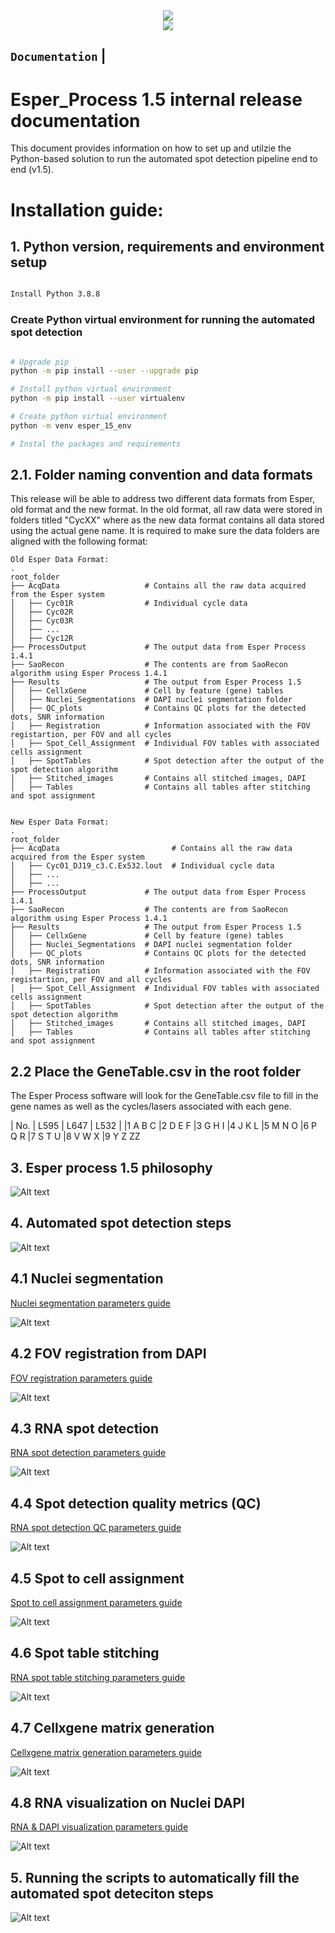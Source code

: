 
<div align="center">
  <img src="https://rebusbio.com/wp-content/uploads/2022/04/cropped-logo-top-Rebus-Bio.png">
</div>

<div align="center">
  <img src="https://rebusbio.com/wp-content/uploads/2022/05/hero-apps-elucidate.jpg">
</div>

**`Documentation`** |
------------------- 

# Esper_Process 1.5 internal release documentation 

This document provides information on how to set up and utilzie the Python-based solution to run the automated spot detection pipeline end to end (v1.5).


# Installation guide:

## 1. Python version, requirements and environment setup 

```bash

Install Python 3.8.8 

````

### Create Python virtual environment for running the automated spot detection 

```bash

# Upgrade pip
python -m pip install --user --upgrade pip 

# Install python virtual environment
python -m pip install --user virtualenv 

# Create python virtual environment
python -m venv esper_15_env

# Instal the packages and requirements

````

## 2.1. Folder naming convention and data formats
This release will be able to address two different data formats from Esper, old format and the new format. In the old format, all raw data were stored in folders titled "CycXX" where as the new data format contains all data stored using the actual gene name. It is required to make sure the data folders are aligned with the following format: 
    
    Old Esper Data Format: 
    .
    root_folder
    ├── AcqData                   # Contains all the raw data acquired from the Esper system 
    │   ├── Cyc01R                # Individual cycle data
    │   ├── Cyc02R             
    │   ├── Cyc03R   
    │   ├── ... 
    │   ├── Cyc12R 
    ├── ProcessOutput             # The output data from Esper Process 1.4.1
    ├── SaoRecon                  # The contents are from SaoRecon algorithm using Esper Process 1.4.1
    ├── Results                   # The output from Esper Process 1.5 
    │   ├── CellxGene             # Cell by feature (gene) tables
    │   ├── Nuclei_Segmentations  # DAPI nuclei segmentation folder
    │   ├── QC_plots              # Contains QC plots for the detected dots, SNR information 
    │   ├── Registration          # Information associated with the FOV registartion, per FOV and all cycles
    │   ├── Spot_Cell_Assignment  # Individual FOV tables with associated cells assignment 
    │   ├── SpotTables            # Spot detection after the output of the spot detection algorithm 
    │   ├── Stitched_images       # Contains all stitched images, DAPI
    │   ├── Tables                # Contains all tables after stitching and spot assignment


    New Esper Data Format: 
    .
    root_folder
    ├── AcqData                         # Contains all the raw data acquired from the Esper system 
    │   ├── Cyc01_DJ19_c3.C.Ex532.lout  # Individual cycle data  
    │   ├── ... 
    │   ├── ...  
    ├── ProcessOutput             # The output data from Esper Process 1.4.1
    ├── SaoRecon                  # The contents are from SaoRecon algorithm using Esper Process 1.4.1
    ├── Results                   # The output from Esper Process 1.5 
    │   ├── CellxGene             # Cell by feature (gene) tables
    │   ├── Nuclei_Segmentations  # DAPI nuclei segmentation folder
    │   ├── QC_plots              # Contains QC plots for the detected dots, SNR information 
    │   ├── Registration          # Information associated with the FOV registartion, per FOV and all cycles
    │   ├── Spot_Cell_Assignment  # Individual FOV tables with associated cells assignment 
    │   ├── SpotTables            # Spot detection after the output of the spot detection algorithm 
    │   ├── Stitched_images       # Contains all stitched images, DAPI
    │   ├── Tables                # Contains all tables after stitching and spot assignment

## 2.2 Place the GeneTable.csv in the root folder
The Esper Process software will look for the GeneTable.csv file to fill in the gene names as well as the cycles/lasers associated with each gene. 

| No.	| L595	| L647 |	L532 |
|1	A	B	C
|2	D	E	F
|3	G	H	I
|4	J	K	L
|5	M	N	O
|6	P	Q	R
|7	S	T	U
|8	V	W	X
|9	Y	Z	ZZ


## 3. Esper process 1.5 philosophy 
<img src="/Installation Guides/EsperProcess1.5_philisophy.jpg" alt="Alt text" title="Optional title">

## 4. Automated spot detection steps
<img src="/Installation Guides/EsperProcess1.5.jpg" alt="Alt text" title="Optional title">

## 4.1 Nuclei segmentation 
[Nuclei segmentation parameters guide](Installation%20Guides/nuclear_segmentation.md)

<img src="/Installation Guides/20220602_Esper Process Update-05.jpg" alt="Alt text" title="Optional title">

## 4.2 FOV registration from DAPI
[FOV registration parameters guide](Installation%20Guides/FOV_registration.md)

<img src="/Installation Guides/20220602_Esper Process Update-06.jpg" alt="Alt text" title="Optional title">

## 4.3 RNA spot detection
[RNA spot detection parameters guide](Installation%20Guides/RNA_spot_detection.md)

<img src="/Installation Guides/20220602_Esper Process Update-07.jpg" alt="Alt text" title="Optional title">

## 4.4 Spot detection quality metrics (QC)
[RNA spot detection QC parameters guide](Installation%20Guides/Spot_Detection_QC.md)

<img src="/Installation Guides/20220602_Esper Process Update-08.jpg" alt="Alt text" title="Optional title">

## 4.5 Spot to cell assignment 
[Spot to cell assignment parameters guide](Installation%20Guides/Spot_to_cell_assignment.md)

<img src="/Installation Guides/20220602_Esper Process Update-09.jpg" alt="Alt text" title="Optional title">

## 4.6 Spot table stitching
[RNA spot table stitching parameters guide](Installation%20Guides/Spot_Table_stitching.md)

<img src="/Installation Guides/20220602_Esper Process Update-10.jpg" alt="Alt text" title="Optional title">

## 4.7 Cellxgene matrix generation 
[Cellxgene matrix generation parameters guide](Installation%20Guides/Cellxgene_matrix_generation.md)

<img src="/Installation Guides/20220602_Esper Process Update-11.jpg" alt="Alt text" title="Optional title">

## 4.8 RNA visualization on Nuclei DAPI
[RNA & DAPI visualization parameters guide](Installation%20Guides/RNA_DAPI_Visualization.md)

<img src="/Installation Guides/20220602_Esper Process Update-12.jpg" alt="Alt text" title="Optional title">

## 5. Running the scripts to automatically fill the automated spot deteciton steps 
<img src="/Installation Guides/20220602_Esper Process Update-13.jpg" alt="Alt text" title="Optional title">
